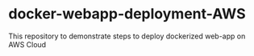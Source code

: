 # docker-webapp-deployment-AWS
This repository to demonstrate steps to deploy dockerized  web-app on AWS Cloud
